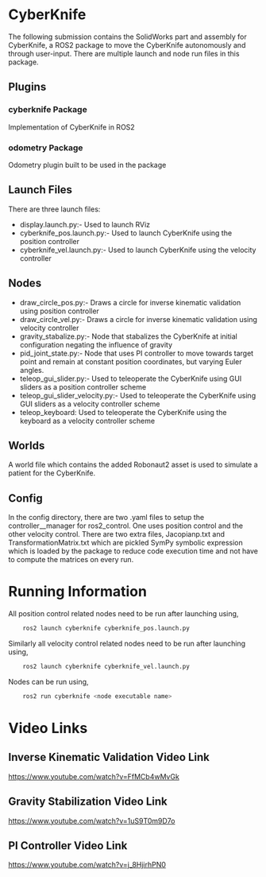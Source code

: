 # CyberKnife
The following submission contains the SolidWorks part and assembly for CyberKnife, a ROS2 package to move the CyberKnife autonomously and through user-input.
There are multiple launch and node run files in this package.

## Plugins
### cyberknife Package
Implementation of CyberKnife in ROS2

### odometry Package
Odometry plugin built to be used in the package

## Launch Files
There are three launch files:
 - display.launch.py:- Used to launch RViz
 - cyberknife_pos.launch.py:- Used to launch CyberKnife using the position controller
 - cyberknife_vel.launch.py:- Used to launch CyberKnife using the velocity controller
	
## Nodes
 - draw_circle_pos.py:- Draws a circle for inverse kinematic validation using position controller
 - draw_circle_vel.py:- Draws a circle for inverse kinematic validation using velocity controller
 - gravity_stabalize.py:- Node that stabalizes the CyberKnife at initial configuration negating the influence of gravity
 - pid_joint_state.py:- Node that uses PI controller to move towards target point and remain at constant position coordinates, but varying Euler angles.
 - teleop_gui_slider.py:- Used to teleoperate the CyberKnife using GUI sliders as a position controller scheme
 - teleop_gui_slider_velocity.py:- Used to teleoperate the CyberKnife using GUI sliders as a velocity controller scheme
 - teleop_keyboard: Used to teleoperate the CyberKnife using the keyboard as a velocity controller scheme

## Worlds
A world file which contains the added Robonaut2 asset is used to simulate a patient for the CyberKnife.

## Config
In the config directory, there are two .yaml files to setup the controller__manager for ros2_control. One uses position control and the other velocity control.
There are two extra files, Jacopianp.txt and TransformationMatrix.txt which are pickled SymPy symbolic expression which is loaded by the package to reduce code execution time and not have to compute the matrices on every run.


# Running Information
All position control related nodes need to be run after launching using,
```bash
	ros2 launch cyberknife cyberknife_pos.launch.py
```
Similarly all velocity control related nodes need to be run after launching using,
```bash
	ros2 launch cyberknife cyberknife_vel.launch.py
```
Nodes can be run using,
```bash
	ros2 run cyberknife <node executable name>
```


# Video Links
## Inverse Kinematic Validation Video Link
https://www.youtube.com/watch?v=FfMCb4wMvGk

## Gravity Stabilization Video Link
https://www.youtube.com/watch?v=1uS9T0m9D7o

## PI Controller Video Link
https://www.youtube.com/watch?v=j_8HjirhPN0
